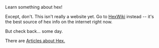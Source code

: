 ---
---

Learn something about hex!

<script type="application/json">
((dimensions 11x11)
 (annotations (
   (Line C9 D9)
   (Dot B10)
   (Dot C11)
   (Bridge D9  C11)
   (Line   B10 B11)
   (Line   B10 A11)
   (Line   C9  B10)
   (Star F9)
   (Dot  D9)
   (Line E8 E7)
   (Line G2 E2)
   (Line E4 H1)
   (Line D3 C4)
   (Line E2 D3)
   (Dot D3)
   (Line   C6 C5)
   (Line   C6 D6)
   (Line   E5 E4)
   (Bridge D6 E7)
   (Line   D6 E5)
   (Dot E5)
   (Line C5 C4)
   (Dot D4)
   (Line D4 E4)
   (Line C5 D4)
   (Dot C5)
   (Dot C4)
   (Bridge C4 B3)
   (Dot B3)
   (Line D1 A1)
   (Line B3 D1)
   (Line A3 B3)
   (Line A1 A3)
   (Line F9 F8)
   (Dot I8)
   (Line   I8 I9)
   (Line   D9 E8)
   (Bridge H7 I8)
   (Line   G7 H7)
   (Dot F8)
   (Line F8  G7)
   (Line E8  F8)
   (Line J9  I9)
   (Line J11 J9)
   (Line G11 J11)
   (Line I9  G11)))
 (stones (
   (Black F6)
   (White F5)
   (Black H4)
   (White I1)
   (Black E4)
   (White E3)
   (Black G2)
   (White G3)
   (Black I3)
   (White E9)
   (Black H7)
   (White G10)
   (Black I9)
   (White J2)
   (Black H2)
   (White H6)
   (Black J5)
   (White I4)
   (Black G7)
   (White G6)
   (Black D6)
   (White G5)
   (Black F3)
   (White F7)
   (Black C9)
   (White D5)
   (Black C6)
   (White G1)
   (Black F2)
   (White F1)
   (Black E2)
   (White E1)
   (Black H1)
   (White C8)
   (Black E7)
   (White D8)
   (Black E8))))
</script>

Except, don't. This isn't really a website yet. Go to [HexWiki](https://www.hexwiki.net/index.php/Main_Page) instead -- it's the best source of hex info on the internet right now.

But check back... some day.

There are [Articles about Hex.](/articles)
